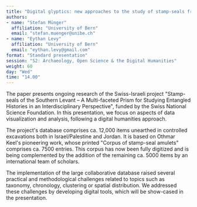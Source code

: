 ```yaml
---
title: "Digital glyptics: new approaches to the study of stamp-seals from the Southern Levant"
authors:
- name: "Stefan Münger"
  affiliation: "University of Bern"
  email: "stefan.muenger@unibe.ch"
- name: "Eythan Levy"
  affiliation: "University of Bern"
  email: "eythan.levy@gmail.com"
format: "Standard presentation"
session: "S2: Archaeology, Open Science & the Digital Humanities"
weight: 60
day: "Wed"
time: "14.00"
---
```


The paper presents ongoing research of the Swiss-Israeli project "Stamp-seals of the
Southern Levant – A Multi-faceted Prism for Studying Entangled Histories in an
Interdisciplinary Perspective", funded by the Swiss National Science Foundation. In this
presentation, we focus on aspects of data visualization and analysis, following a digital
humanities approach.

The project's database comprises ca. 12,000 items unearthed in controlled excavations both
in Israel/Palestine and Jordan. It is based on Othmar Keel's pioneering work, whose printed
"Corpus of stamp-seal amulets" comprises ca. 7500 entries. This corpus has now been fully
digitized and is being complemented by the addition of the remaining ca. 5000 items by an
international team of scholars.

The implementation of the large collaborative database raised several practical and
methodological challenges related to topics such as taxonomy, chronology, clustering or
spatial distribution. We addressed these challenges by developing digital tools, which will be
show-cased in the presentation.
